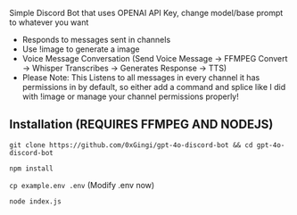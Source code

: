 Simple Discord Bot that uses OPENAI API Key, change model/base prompt to whatever you want

* Responds to messages sent in channels
* Use !image to generate a image
* Voice Message Conversation (Send Voice Message -> FFMPEG Convert -> Whisper Transcribes -> Generates Response -> TTS)
* Please Note: This Listens to all messages in every channel it has permissions in by default, so either add a command and splice like I did with !image or manage your channel permissions properly!

## Installation (REQUIRES FFMPEG AND NODEJS)
```git clone https://github.com/0xGingi/gpt-4o-discord-bot && cd gpt-4o-discord-bot```

```npm install```

```cp example.env .env```
(Modify .env now)

```node index.js```
